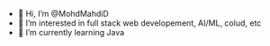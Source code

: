 - 👋 Hi, I’m @MohdMahdiD
- 👀 I’m interested in full stack web developement, AI/ML, colud, etc
- 🌱 I’m currently learning Java

<!---
MohdMahdiD/MohdMahdiD is a ✨ special ✨ repository because its `README.md` (this file) appears on your GitHub profile.
You can click the Preview link to take a look at your changes.
--->
